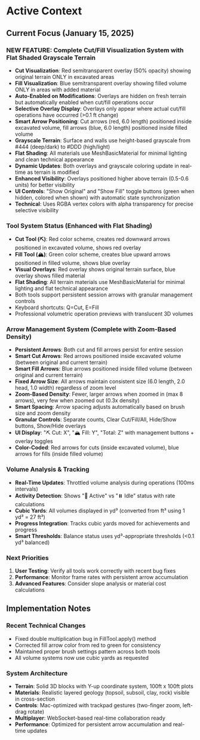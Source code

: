 # Active Context

## Current Focus (January 15, 2025)

### NEW FEATURE: Complete Cut/Fill Visualization System with Flat Shaded Grayscale Terrain
- **Cut Visualization**: Red semitransparent overlay (50% opacity) showing original terrain ONLY in excavated areas
- **Fill Visualization**: Blue semitransparent overlay showing filled volume ONLY in areas with added material
- **Auto-Enabled on Modifications**: Overlays are hidden on fresh terrain but automatically enabled when cut/fill operations occur
- **Selective Overlay Display**: Overlays only appear where actual cut/fill operations have occurred (>0.1 ft change)
- **Smart Arrow Positioning**: Cut arrows (red, 6.0 length) positioned inside excavated volume, fill arrows (blue, 6.0 length) positioned inside filled volume
- **Grayscale Terrain**: Surface and walls use height-based grayscale from #444 (deep/dark) to #DDD (high/light)
- **Flat Shading**: All materials use MeshBasicMaterial for minimal lighting and clean technical appearance
- **Dynamic Updates**: Both overlays and grayscale coloring update in real-time as terrain is modified
- **Enhanced Visibility**: Overlays positioned higher above terrain (0.5-0.6 units) for better visibility
- **UI Controls**: "Show Original" and "Show Fill" toggle buttons (green when hidden, colored when shown) with automatic state synchronization
- **Technical**: Uses RGBA vertex colors with alpha transparency for precise selective visibility

### Tool System Status (Enhanced with Flat Shading)
- **Cut Tool (⛏️)**: Red color scheme, creates red downward arrows positioned in excavated volume, shows red overlay
- **Fill Tool (🏔️)**: Green color scheme, creates blue upward arrows positioned in filled volume, shows blue overlay
- **Visual Overlays**: Red overlay shows original terrain surface, blue overlay shows filled material
- **Flat Shading**: All terrain materials use MeshBasicMaterial for minimal lighting and flat technical appearance
- Both tools support persistent session arrows with granular management controls
- Keyboard shortcuts: Q=Cut, E=Fill
- Professional volumetric operation previews with translucent 3D volumes

### Arrow Management System (Complete with Zoom-Based Density)
- **Persistent Arrows**: Both cut and fill arrows persist for entire session
- **Smart Cut Arrows**: Red arrows positioned inside excavated volume (between original and current terrain)
- **Smart Fill Arrows**: Blue arrows positioned inside filled volume (between original and current terrain)
- **Fixed Arrow Size**: All arrows maintain consistent size (6.0 length, 2.0 head, 1.0 width) regardless of zoom level
- **Zoom-Based Density**: Fewer, larger arrows when zoomed in (max 8 arrows), very few when zoomed out (0.3x density)
- **Smart Spacing**: Arrow spacing adjusts automatically based on brush size and zoom density
- **Granular Controls**: Separate counts, Clear Cut/Fill/All, Hide/Show buttons, Show/Hide overlays
- **UI Display**: "⛏️ Cut: X", "🏔️ Fill: Y", "Total: Z" with management buttons + overlay toggles
- **Color-Coded**: Red arrows for cuts (inside excavated volume), blue arrows for fills (inside filled volume)

### Volume Analysis & Tracking
- **Real-Time Updates**: Throttled volume analysis during operations (100ms intervals)
- **Activity Detection**: Shows "🔄 Active" vs "⏸️ Idle" status with rate calculations
- **Cubic Yards**: All volumes displayed in yd³ (converted from ft³ using 1 yd³ = 27 ft³)
- **Progress Integration**: Tracks cubic yards moved for achievements and progress
- **Smart Thresholds**: Balance status uses yd³-appropriate thresholds (<0.1 yd³ balanced)

### Next Priorities
1. **User Testing**: Verify all tools work correctly with recent bug fixes
2. **Performance**: Monitor frame rates with persistent arrow accumulation
3. **Advanced Features**: Consider slope analysis or material cost calculations

## Implementation Notes

### Recent Technical Changes
- Fixed double multiplication bug in FillTool.apply() method
- Corrected fill arrow color from red to green for consistency
- Maintained proper brush settings pattern across both tools
- All volume systems now use cubic yards as requested

### System Architecture
- **Terrain**: Solid 3D blocks with Y-up coordinate system, 100ft x 100ft plots
- **Materials**: Realistic layered geology (topsoil, subsoil, clay, rock) visible in cross-section
- **Controls**: Mac-optimized with trackpad gestures (two-finger zoom, left-drag rotate)
- **Multiplayer**: WebSocket-based real-time collaboration ready
- **Performance**: Optimized for persistent arrow accumulation and real-time updates 